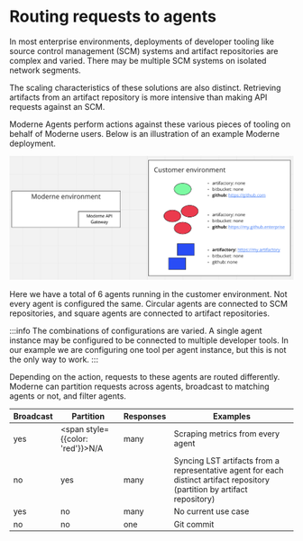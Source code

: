 # Routing requests to agents

In most enterprise environments, deployments of developer tooling like source control management (SCM) systems and artifact repositories are complex and varied. There may be multiple SCM systems on isolated network segments.

The scaling characteristics of these solutions are also distinct. Retrieving artifacts from an artifact repository is more intensive than making API requests against an SCM.

Moderne Agents perform actions against these various pieces of tooling on behalf of Moderne users. Below is an illustration of an example Moderne deployment.

![](./assets/agent-requests.png)

Here we have a total of 6 agents running in the customer environment. Not every agent is configured the same. Circular agents are connected to SCM repositories, and square agents are connected to artifact repositories.

:::info
The combinations of configurations are varied. A single agent instance may be configured to be connected to multiple developer tools. In our example we are configuring one tool per agent instance, but this is not the only way to work.
:::

Depending on the action, requests to these agents are routed differently. Moderne can partition requests across agents, broadcast to matching agents or not, and filter agents.

| Broadcast | Partition                            | Responses | Examples                                                                                                                   |
| --------- | ------------------------------------ | --------- | -------------------------------------------------------------------------------------------------------------------------- |
| yes       | <span style={{color: 'red'}}>N/A</span> | many      | Scraping metrics from every agent                                                                                          |
| no        | yes                                  | many      | Syncing LST artifacts from a representative agent for each distinct artifact repository (partition by artifact repository) |
| yes       | no                                   | many      | No current use case                                                                                                        |
| no        | no                                   | one       | Git commit                                                                                                                 |

